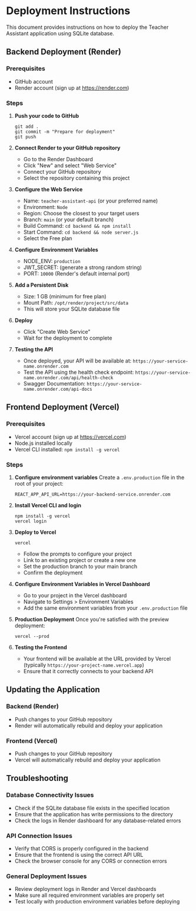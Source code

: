 # Deployment Instructions

This document provides instructions on how to deploy the Teacher Assistant application using SQLite database.

## Backend Deployment (Render)

### Prerequisites
- GitHub account
- Render account (sign up at https://render.com)

### Steps

1. **Push your code to GitHub**
   ```
   git add .
   git commit -m "Prepare for deployment"
   git push
   ```

2. **Connect Render to your GitHub repository**
   - Go to the Render Dashboard
   - Click "New" and select "Web Service"
   - Connect your GitHub repository
   - Select the repository containing this project

3. **Configure the Web Service**
   - Name: `teacher-assistant-api` (or your preferred name)
   - Environment: `Node`
   - Region: Choose the closest to your target users
   - Branch: `main` (or your default branch)
   - Build Command: `cd backend && npm install`
   - Start Command: `cd backend && node server.js`
   - Select the Free plan

4. **Configure Environment Variables**
   - NODE_ENV: `production`
   - JWT_SECRET: (generate a strong random string)
   - PORT: `10000` (Render's default internal port)

5. **Add a Persistent Disk**
   - Size: 1 GB (minimum for free plan)
   - Mount Path: `/opt/render/project/src/data`
   - This will store your SQLite database file

6. **Deploy**
   - Click "Create Web Service"
   - Wait for the deployment to complete

7. **Testing the API**
   - Once deployed, your API will be available at: `https://your-service-name.onrender.com`
   - Test the API using the health check endpoint: `https://your-service-name.onrender.com/api/health-check`
   - Swagger Documentation: `https://your-service-name.onrender.com/api-docs`

## Frontend Deployment (Vercel)

### Prerequisites
- Vercel account (sign up at https://vercel.com)
- Node.js installed locally
- Vercel CLI installed: `npm install -g vercel`

### Steps

1. **Configure environment variables**
   Create a `.env.production` file in the root of your project:
   ```
   REACT_APP_API_URL=https://your-backend-service.onrender.com
   ```

2. **Install Vercel CLI and login**
   ```
   npm install -g vercel
   vercel login
   ```

3. **Deploy to Vercel**
   ```
   vercel
   ```
   - Follow the prompts to configure your project
   - Link to an existing project or create a new one
   - Set the production branch to your main branch
   - Confirm the deployment

4. **Configure Environment Variables in Vercel Dashboard**
   - Go to your project in the Vercel dashboard
   - Navigate to Settings > Environment Variables
   - Add the same environment variables from your `.env.production` file

5. **Production Deployment**
   Once you're satisfied with the preview deployment:
   ```
   vercel --prod
   ```

6. **Testing the Frontend**
   - Your frontend will be available at the URL provided by Vercel (typically `https://your-project-name.vercel.app`)
   - Ensure that it correctly connects to your backend API

## Updating the Application

### Backend (Render)
- Push changes to your GitHub repository
- Render will automatically rebuild and deploy your application

### Frontend (Vercel)
- Push changes to your GitHub repository
- Vercel will automatically rebuild and deploy your application

## Troubleshooting

### Database Connectivity Issues
- Check if the SQLite database file exists in the specified location
- Ensure that the application has write permissions to the directory
- Check the logs in Render dashboard for any database-related errors

### API Connection Issues
- Verify that CORS is properly configured in the backend
- Ensure that the frontend is using the correct API URL
- Check the browser console for any CORS or connection errors

### General Deployment Issues
- Review deployment logs in Render and Vercel dashboards
- Make sure all required environment variables are properly set
- Test locally with production environment variables before deploying 